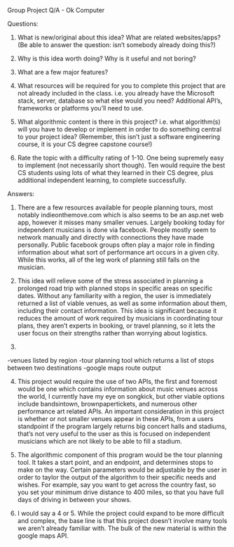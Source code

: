 Group Project Q/A - Ok Computer



Questions:
1. What is new/original about this idea? What are related websites/apps? (Be able to answer the question: isn’t somebody already doing this?)

2. Why is this idea worth doing? Why is it useful and not boring?

3. What are a few major features?

4. What resources will be required for you to complete this project that are not already included in the class. i.e. you already have the Microsoft stack, server, database so what else would you need? Additional API’s, frameworks or platforms you’ll need to use.

5. What algorithmic content is there in this project? i.e. what algorithm(s) will you have to develop or implement in order to do something central to your project idea? (Remember, this isn’t just a software engineering course, it is your CS degree capstone course!)

6. Rate the topic with a difficulty rating of 1-10. One being supremely easy to implement (not necessarily short though). Ten would require the best CS students using lots of what they learned in their CS degree, plus additional independent learning, to complete successfully.


Answers:



1. There are a few resources available for people planning tours, most notably indieonthemove.com which is also seems to be an asp.net web app, however it misses many smaller venues. Largely booking today for independent musicians is done via facebook. People mostly seem to network manually and directly with connections they have made personally. Public facebook groups often play a major role in finding information about what sort of performance art occurs in a given city. While this works, all of the leg work of planning still falls on the musician.

2. This idea will relieve some of the stress associated in planning a prolonged road trip with planned stops in specific areas on specific dates. Without any familiarity with a region, the user is immediately returned a list of viable venues, as well as some information about them, including their contact information. This idea is significant because it reduces the amount of work required by musicians in coordinating tour plans, they aren’t experts in booking, or travel planning, so it lets the user focus on their strengths rather than worrying about logistics.

3. 
-venues listed by region
-tour planning tool which returns a list of stops between two destinations
-google maps route output


4. This project would require the use of two APIs, the first and foremost would be one which contains information about music venues across the world, I currently have my eye on songkick, but other viable options include bandsintown, brownpapertickets, and numerous other performance art related APIs. An important consideration in this project is whether or not smaller venues appear in these APIs, from a users standpoint if the program largely returns big concert halls and stadiums, that’s not very useful to the user as this is focused on independent musicians which are not likely to be able to fill a stadium.

5. The algorithmic component of this program would be the tour planning tool. It takes a start point, and an endpoint, and determines stops to make on the way. Certain parameters would be adjustable by the user in order to taylor the output of the algorithm to their specific needs and wishes. For example, say you want to get across the country fast, so you set your minimum drive distance to 400 miles, so that you have full days of driving in between your shows.

6. I would say a 4 or 5. While the project could expand to be more difficult and complex, the base line is that this project doesn’t involve many tools we aren’t already familiar with. The bulk of the new material is within the google maps API.
